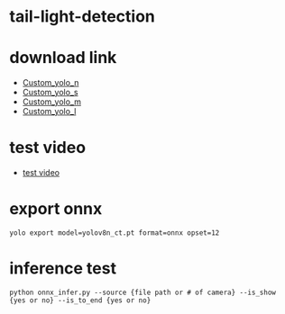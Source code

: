 # tail-light-detection

# download link
- [Custom_yolo_n](https://www.dropbox.com/s/zzo4ezabniqeu8x/best.pt?dl=0)
- [Custom_yolo_s](https://www.dropbox.com/s/85g5j1nctvmh6wu/best.pt?dl=0)
- [Custom_yolo_m](https://www.dropbox.com/s/5qhuk7vrysxv2z9/best.pt?dl=0)
- [Custom_yolo_l](https://www.dropbox.com/s/s4abcnqu8ftuul2/best.pt?dl=0)

# test video
- [test video](https://www.dropbox.com/s/mesjnk350f0yio8/day_city.mp4?dl=0)

# export onnx
`yolo export model=yolov8n_ct.pt format=onnx opset=12`

# inference test
`python onnx_infer.py --source {file path or # of camera} --is_show {yes or no} --is_to_end {yes or no}`